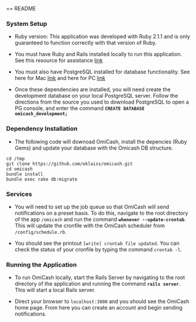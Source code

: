 == README

### System Setup

* Ruby version: This application was developed with Ruby 2.1.1 and is only guaranteed to function correctly with that version of Ruby. 

* You must have Ruby and Rails installed locally to run this application. See this resource for assistance [link](http://installrails.com/)

* You must also have PostgreSQL installed for database functionality. See here for Mac [link](http://postgresapp.com/) and here for PC [link](http://www.postgresql.org/download/windows/)

* Once these dependencies are installed, you will need create the development database on your local PostgreSQL server. Follow the directions from the source you used to download PostgreSQL to open a PG console, and enter the command **`CREATE DATABASE omicash_development;`**

### Dependency Installation

* The following code will downoad OmiCash, install the depencies (Ruby Gems) and update your database with the Omicash DB structure.

```
cd /tmp
git clone https://github.com/oklaiss/omicash.git
cd omicash
bundle install
bundle exec rake db:migrate
```

### Services

* You will need to set up the job queue so that OmiCash will send notifications on a preset basis. To do this, navigate to the root directory of the app `/omicash` and run the command **`whenever --update-crontab`**. This will update the cronfile with the OmiCash scheduler from `/config/schedule.rb`.

* You should see the printout `[write] crontab file updated`. You can check the status of your cronfile by typing the command `crontab -l`.

### Running the Application

* To run OmiCash locally, start the Rails Server by navigating to the root directory of the application and running the command **`rails server`**. This will start a local Rails server.

* Direct your browser to `localhost:3000` and you should see the OmiCash home page. From here you can create an account and begin sending notifications. 

